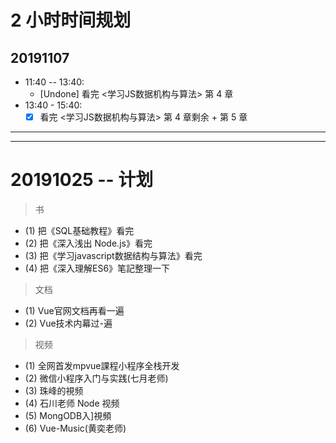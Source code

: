 # 2 小时时间规划

## 20191107 
- 11:40 -- 13:40: 
    + [Undone] 看完 <学习JS数据机构与算法> 第 4 章
- 13:40 - 15:40: 
    + [x] 看完 <学习JS数据机构与算法> 第 4 章剩余 + 第 5 章

---
---


# 20191025 -- 计划

> 书
- (1) 把《SQL基础教程》看完
- (2) 把《深入浅出 Node.js》看完
- (3) 把《学习javascript数据结构与算法》看完
- (4) 把《深入理解ES6》笔記整理一下

> 文档
- (1) Vue官网文档再看一遍
- (2) Vue技术内幕过-遍

> 视频
- (1) 全网首发mpvue課程小程序全栈开发
- (2) 微信小程序入门与实践(七月老师) 
- (3) 珠峰的視频
- (4) 石川老师 Node 视频
- (5) MongODB入]視頻
- (6) Vue-Music(黄奕老师)
